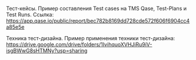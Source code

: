 Тест-кейсы.
Пример составления Test cases на TMS Qase, Test-Plans и Test Runs. 
Ссылка: https://app.qase.io/public/report/bec782b8169dd728cde572f606f6904cc4a85e5e

Техника тест-дизайна.
Пример применения техники тест-дизайна: https://drive.google.com/drive/folders/1IvihquoXVHJiRu9iV-isgBWwG8sHTMNy?usp=sharing
